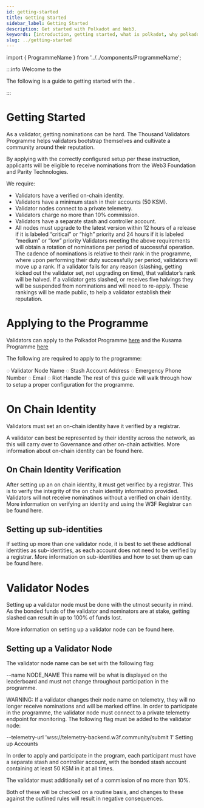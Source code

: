 ```yaml
---
id: getting-started
title: Getting Started
sidebar_label: Getting Started
description: Get started with Polkadot and Web3.
keywords: [introduction, getting started, what is polkadot, why polkadot]
slug: ../getting-started
---
```


import { ProgrammeName } from '../../components/ProgrammeName';


:::info Welcome to the <ProgrammeName/>

The following is a guide to getting started with the <ProgrammeName/>.

:::

# Getting Started
As a validator, getting nominations can be hard. The Thousand Validators Programme helps validators bootstrap themselves and cultivate a community around their reputation.

By applying with the correctly configured setup per these instruction, applicants will be eligible to receive nominations from the Web3 Foundation and Parity Technologies.

We require:

- Validators have a verified on-chain identity.
- Validators have a minimum stash in their accounts (50 KSM).
- Validator nodes connect to a private telemetry.
- Validators charge no more than 10% commission.
- Validators have a separate stash and controller account.
- All nodes must upgrade to the latest version within 12 hours of a release if it is labeled “critical” or “high” priority and 24 hours if it is labeled “medium” or “low” priority
Validators meeting the above requirements will obtain a rotation of nominations per period of successful operation. The cadence of nominations is relative to their rank in the programme, where upon performing their duty successfully per period, validators will move up a rank. If a validator fails for any reason (slashing, getting kicked out the validator set, not upgrading on time), that validator’s rank will be halved. If a validator gets slashed, or receives five halvings they will be suspended from nominations and will need to re-apply. These rankings will be made public, to help a validator establish their reputation.

# Applying to the Programme

Validators can apply to the Polkadot Programme [here](https://docs.google.com/forms/d/e/1FAIpQLSdS-alI-J2wgIRCQVjQC7ZbFiTnf36hYBdmO-1ARMjKbC7H9w/viewform?ref=polkadot-network) and the Kusama Programme [here](https://docs.google.com/forms/d/e/1FAIpQLSewhltQOcmkIlE7Wftn0NTVuyEs6Wk8Qpx6ssCAo2BO4oQH0w/viewform)

The following are required to apply to the programme:

◌ Validator Node Name
◌ Stash Account Address
◌ Emergency Phone Number
◌ Email
◌ Riot Handle
The rest of this guide will walk through how to setup a proper configuration for the programme.

# On Chain Identity

Validators must set an on-chain identity have it verified by a registrar.

A validator can best be represented by their identity across the network, as this will carry over to Governance and other on-chain activities. More information about on-chain identity can be found here.

## On Chain Identity Verification

After setting up an on chain identity, it must get verifiec by a registrar. This is to verify the integrity of the on chain identity informatino provided. Validators will not receive nominatinos without a verified on chain identity. More information on verifying an identity and using the W3F Registrar can be found here.

## Setting up sub-identities

If setting up more than one validator node, it is best to set these addtional identities as sub-identities, as each account does not need to be verified by a registrar. More information on sub-identities and how to set them up can be found here.

# Validator Nodes

Setting up a validator node must be done with the utmost security in mind. As the bonded funds of the validator and nominators are at stake, getting slashed can result in up to 100% of funds lost.

More information on setting up a validator node can be found here.

## Setting up a Validator Node

The validator node name can be set with the following flag:

--name NODE_NAME
This name will be what is displayed on the leaderboard and must not change throughout participation in the programme.

WARNING: If a validator changes their node name on telemetry, they will no longer receive nominations and will be marked offline.
In order to participate in the programme, the validator node must connect to a private telemetry endpoint for monitoring. The following flag must be added to the validator node:

--telemetry-url 'wss://telemetry-backend.w3f.community/submit 1'
Setting up Accounts

In order to apply and participate in the program, each participant must have a separate stash and controller account, with the bonded stash account containing at least 50 KSM in it at all times.

The validator must additionally set of a commission of no more than 10%.

Both of these will be checked on a routine basis, and changes to these against the outlined rules will result in negative consequences.
